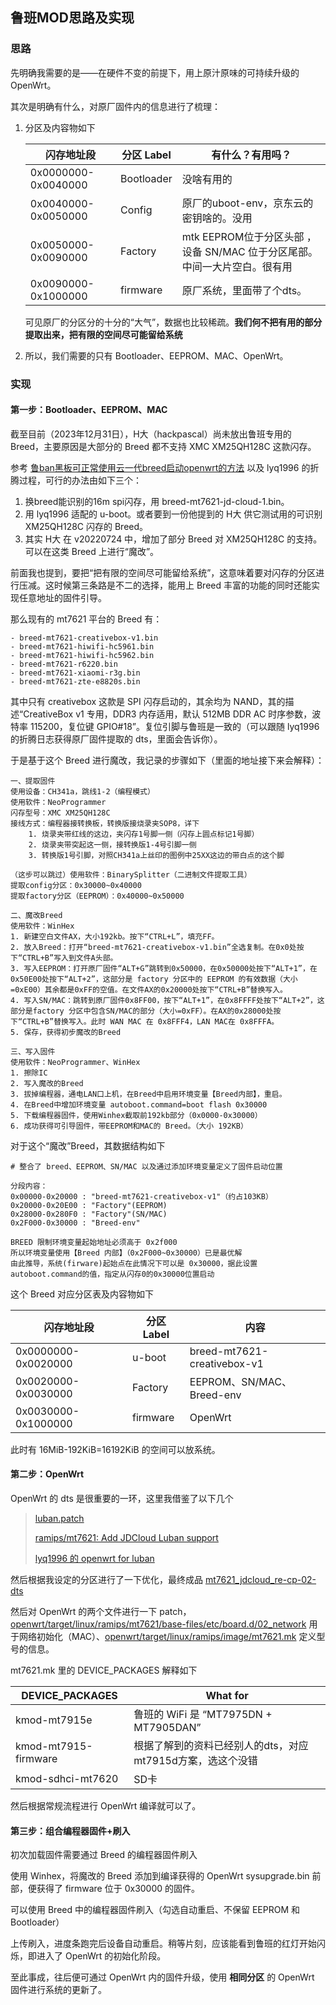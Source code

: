 ## 鲁班MOD思路及实现

### 思路

先明确我需要的是——在硬件不变的前提下，用上原汁原味的可持续升级的 OpenWrt。

其次是明确有什么，对原厂固件内的信息进行了梳理：

1. 分区及内容物如下

   | 闪存地址段          | 分区 Label | 有什么？有用吗？                                             |
   | ------------------- | ---------- | ------------------------------------------------------------ |
   | 0x0000000-0x0040000 | Bootloader | 没啥有用的                                                   |
   | 0x0040000-0x0050000 | Config     | 原厂的uboot-env，京东云的密钥啥的。没用                      |
   | 0x0050000-0x0090000 | Factory    | mtk EEPROM位于分区头部 ，设备 SN/MAC 位于分区尾部。中间一大片空白。很有用 |
   | 0x0090000-0x1000000 | firmware   | 原厂系统，里面带了个dts。                                    |

   可见原厂的分区分的十分的“大气”，数据也比较稀疏。**我们何不把有用的部分提取出来，把有限的空间尽可能留给系统**

2. 所以，我们需要的只有 Bootloader、EEPROM、MAC、OpenWrt。

### 实现

#### 第一步：Bootloader、EEPROM、MAC

截至目前（2023年12月31日），H大（hackpascal）尚未放出鲁班专用的 Breed，主要原因是大部分的 Breed 都不支持 XMC XM25QH128C 这款闪存。

参考 [鲁ban黑板可正常使用云一代breed启动openwrt的方法](https://www.right.com.cn/forum/thread-8285798-1-1.html) 以及 lyq1996 的折腾过程，可行的办法由如下三个：

1. 换breed能识别的16m spi闪存，用 breed-mt7621-jd-cloud-1.bin。
2. 用 lyq1996 适配的 u-boot。或者要到一份他提到的 H大 供它测试用的可识别 XM25QH128C 闪存的 Breed。
3. 其实 H大 在 v20220724 中，增加了部分 Breed 对 XM25QH128C 的支持。可以在这类 Breed 上进行“魔改”。

前面我也提到，要把“把有限的空间尽可能留给系统”，这意味着要对闪存的分区进行压减。这时候第三条路是不二的选择，能用上 Breed 丰富的功能的同时还能实现任意地址的固件引导。

那么现有的 mt7621 平台的 Breed 有：

```
- breed-mt7621-creativebox-v1.bin
- breed-mt7621-hiwifi-hc5961.bin
- breed-mt7621-hiwifi-hc5962.bin
- breed-mt7621-r6220.bin
- breed-mt7621-xiaomi-r3g.bin
- breed-mt7621-zte-e8820s.bin
```

其中只有 creativebox 这款是 SPI 闪存启动的，其余均为 NAND，其的描述“CreativeBox v1 专用，DDR3 内存适用，默认 512MB DDR AC 时序参数，波特率 115200，复位键 GPIO#18”。复位引脚与鲁班是一致的（可以跟随 lyq1996 的折腾日志获得原厂固件提取的 dts，里面会告诉你）。

于是基于这个 Breed 进行魔改，我记录的步骤如下（里面的地址接下来会解释）：

```
一、提取固件
使用设备：CH341a，跳线1-2（编程模式）
使用软件：NeoProgrammer
闪存型号：XMC XM25QH128C
接线方式：编程器接转换板，转换版接烧录夹SOP8，详下
	1. 烧录夹带红线的这边，夹闪存1号脚一侧（闪存上圆点标记1号脚）
	2. 烧录夹带突起这一侧，接转换版1-4号引脚一侧
	3. 转换版1号引脚，对照CH341a上丝印的图例中25XX这边的带白点的这个脚

（这步可以跳过）使用软件：BinarySplitter（二进制文件提取工具）
提取config分区：0x30000~0x40000
提取factory分区（EEPROM）：0x40000~0x50000

二、魔改Breed
使用软件：WinHex
1. 新建空白文件AX，大小192kb。按下“CTRL+L”，填充FF。
2. 放入Breed：打开“breed-mt7621-creativebox-v1.bin”全选复制。在0x0处按下“CTRL+B”写入到文件A头部。
3. 写入EEPROM：打开原厂固件“ALT+G”跳转到0x50000，在0x50000处按下“ALT+1”，在0x50E00处按下“ALT+2”，这部分是 factory 分区中的 EEPROM 的有效数据（大小=0xE00）其余都是0xFF的空值。在文件AX的0x20000处按下“CTRL+B”替换写入。
4. 写入SN/MAC：跳转到原厂固件0x8FF00，按下“ALT+1”，在0x8FFFF处按下“ALT+2”，这部分是factory 分区中包含SN/MAC的部分（大小=0xFF）。在AX的0x28000处按下“CTRL+B”替换写入。此时 WAN MAC 在 0x8FFF4，LAN MAC在 0x8FFFA。
5. 保存，获得初步魔改的Breed

三、写入固件
使用软件：NeoProgrammer、WinHex
1. 擦除IC
2. 写入魔改的Breed
3. 拔掉编程器，通电LAN口上机，在Breed中启用环境变量【Breed内部】，重启。
4. 在Breed中增加环境变量 autoboot.command=boot flash 0x30000
5. 下载编程器固件，使用Winhex截取前192kb部分（0x0000-0x30000）
6. 成功获得可引导固件，带EEPROM和MAC的 Breed。（大小 192KB）
```

对于这个“魔改”Breed，其数据结构如下

```
# 整合了 breed、EEPROM、SN/MAC 以及通过添加环境变量定义了固件启动位置

分段内容：
0x00000-0x20000 : "breed-mt7621-creativebox-v1"（约占103KB）
0x20000-0x20E00 : "Factory"(EEPROM)
0x28000-0x280F0 : "Factory"(SN/MAC)
0x2F000-0x30000 : "Breed-env"

BREED 限制环境变量起始地址必须高于 0x2f000
所以环境变量使用【Breed 内部】（0x2F000~0x30000）已是最优解
由此推导，系统(firware)起始点在此情况下可以是 0x30000，据此设置autoboot.command的值，指定从闪存0的0x30000位置启动
```

这个 Breed 对应分区表及内容物如下

| 闪存地址段          | 分区 Label | 内容                        |
| ------------------- | ---------- | --------------------------- |
| 0x0000000-0x0020000 | u-boot     | breed-mt7621-creativebox-v1 |
| 0x0020000-0x0030000 | Factory    | EEPROM、SN/MAC、Breed-env   |
| 0x0030000-0x1000000 | firmware   | OpenWrt                     |

此时有 16MiB-192KiB=16192KiB 的空间可以放系统。



#### 第二步：OpenWrt

OpenWrt 的 dts 是很重要的一环，这里我借鉴了以下几个

>[luban.patch](https://github.com/coolsnowwolf/lede/issues/10361)
>
>[ramips/mt7621: Add JDCloud Luban support](https://github.com/coolsnowwolf/lede/pull/10365/files#top)
>
>[lyq1996 的 openwrt for luban](https://github.com/lyq1996/openwrt/commits/v21.02.1-jdcloud-re-cp-02)

然后根据我设定的分区进行了一下优化，最终成品 [mt7621_jdcloud_re-cp-02-dts](https://gist.github.com/1-1-2/335dbc8e138f39fb8fe6243d424fe476#file-mt7621_jdcloud_re-cp-02-dts)

然后对 OpenWrt 的两个文件进行一下 patch，[openwrt/target/linux/ramips/mt7621/base-files/etc/board.d/02_network](https://gist.github.com/1-1-2/335dbc8e138f39fb8fe6243d424fe476#file-02_network-re-cp-02-patch) 用于网络初始化（MAC）、[openwrt/target/linux/ramips/image/mt7621.mk](https://gist.github.com/1-1-2/335dbc8e138f39fb8fe6243d424fe476#file-mt7621-mk-re-cp-02-patch) 定义型号的信息。

mt7621.mk 里的 DEVICE_PACKAGES 解释如下

| DEVICE_PACKAGES      | What for                                                    |
| -------------------- | ----------------------------------------------------------- |
| kmod-mt7915e         | 鲁班的 WiFi 是 “MT7975DN + MT7905DAN”                       |
| kmod-mt7915-firmware | 根据了解到的资料已经别人的dts，对应 mt7915d方案，选这个没错 |
| kmod-sdhci-mt7620    | SD卡                                                        |

然后根据常规流程进行 OpenWrt 编译就可以了。



#### 第三步：组合编程器固件+刷入

初次加载固件需要通过 Breed 的编程器固件刷入

使用 Winhex，将魔改的 Breed 添加到编译获得的 OpenWrt sysupgrade.bin 前部，便获得了 firmware 位于 0x30000 的固件。

可以使用 Breed 中的编程器固件刷入（勾选自动重启、不保留 EEPROM 和 Bootloader）

上传刷入，进度条跑完后设备自动重启。稍等片刻，应该能看到鲁班的红灯开始闪烁，即进入了 OpenWrt 的初始化阶段。

至此事成，往后便可通过 OpenWrt 内的固件升级，使用 **相同分区** 的 OpenWrt 固件进行系统的更新了。